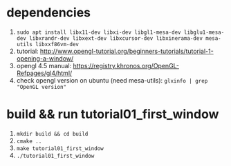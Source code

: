 # dependencies

1. `sudo apt install libx11-dev libxi-dev libgl1-mesa-dev libglu1-mesa-dev libxrandr-dev libxext-dev libxcursor-dev libxinerama-dev mesa-utils libxxf86vm-dev`
2. tutorial: http://www.opengl-tutorial.org/beginners-tutorials/tutorial-1-opening-a-window/
3. opengl 4.5 manual: https://registry.khronos.org/OpenGL-Refpages/gl4/html/
4. check opengl version on ubuntu (need mesa-utils): `glxinfo | grep "OpenGL version"`

# build && run tutorial01_first_window
1. `mkdir build && cd build`
2. `cmake ..`
3. `make tutorial01_first_window`
4. `./tutorial01_first_window`
